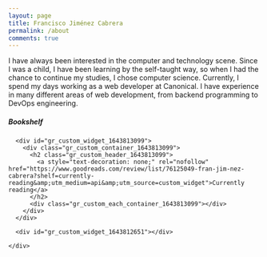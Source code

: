 ```yaml
---
layout: page
title: Francisco Jiménez Cabrera
permalink: /about
comments: true
---
```


<div class="row justify-content-between">
  <div class="col-md-8 pr-5">
    <p>I have always been interested in the computer and technology scene. Since I was a child, I have been learning by the self-taught way, so when I had the chance to continue my studies, I chose computer science. Currently, I spend my days working as a web developer at Canonical. I have experience in many different areas of web development, from backend programming to DevOps engineering.</p>
  </div>

  <div class="col-md-4">
    <div class="sticky-top sticky-top-80">
      <h5>Bookshelf</h5>

      <div id="gr_custom_widget_1643813099">
        <div class="gr_custom_container_1643813099">
          <h2 class="gr_custom_header_1643813099">
            <a style="text-decoration: none;" rel="nofollow" href="https://www.goodreads.com/review/list/76125049-fran-jim-nez-cabrera?shelf=currently-reading&amp;utm_medium=api&amp;utm_source=custom_widget">Currently reading</a>
          </h2>
          <div class="gr_custom_each_container_1643813099"></div>
        </div>
      </div>
      
      <div id="gr_custom_widget_1643812651"></div>

    </div>
  </div>
</div>
